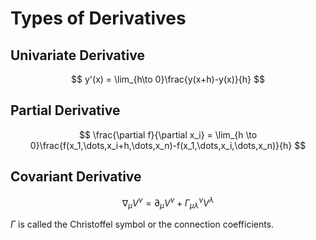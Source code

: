 # Types of Derivatives

## Univariate Derivative

$$
y'(x) = \lim_{h\to 0}\frac{y(x+h)-y(x)}{h}
$$

## Partial Derivative

$$
\frac{\partial f}{\partial x_i} = \lim_{h \to 0}\frac{f(x_1,\dots,x_i+h,\dots,x_n)-f(x_1,\dots,x_i,\dots,x_n)}{h}
$$


## Covariant Derivative

$$
\nabla_\mu V^\nu = \partial_\mu V^\nu + \Gamma^\nu_{\mu\lambda}V^\lambda
$$

$\Gamma$ is called the Christoffel symbol or the connection coefficients.